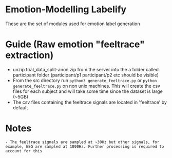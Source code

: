 # Emotion-Modelling Labelify

These are the set of modules used for emotion label generation

# Guide (Raw emotion "feeltrace" extraction)
- unzip trial_data_split-anon.zip from the server into the a folder called participant folder (participant/p1 participant/p2 etc should be visible)
- From the src directory run ```python3 generate_feeltrace.py``` or ```python generate_feeltrace.py``` on non unix machines. This will create the csv files for each subject and will take some time since the dataset is large (~5GB)
- The csv files containing the feeltrace signals are located in 'feeltrace' by default

# Notes
    - The feeltrace signals are sampled at ~30Hz but other signals, for example, EEG are sampled at 1000Hz. Further processing is required to account for this
